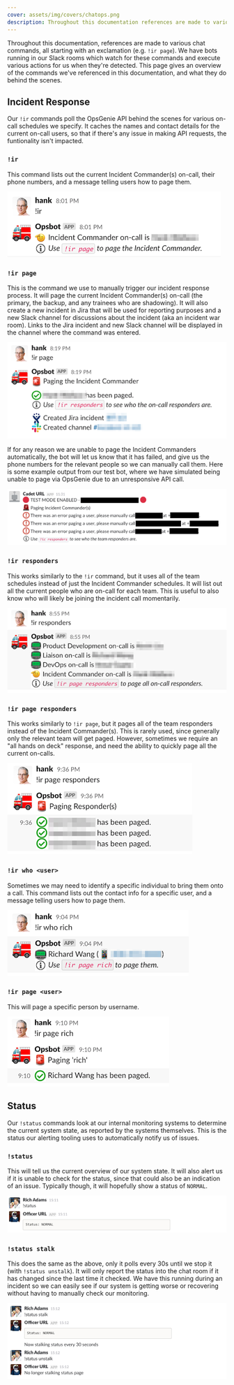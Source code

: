 ```yaml
---
cover: assets/img/covers/chatops.png
description: Throughout this documentation references are made to various chat commands, all starting with an exclamation (e.g. 'ir page'). We have bots running in our Slack rooms which watch for these commands and execute various actions for us when they're detected. This page gives an overview of the commands we've referenced in this documentation, and what they do behind the scenes.
---
```

Throughout this documentation, references are made to various chat commands, all starting with an exclamation (e.g. `!ir page`). We have bots running in our Slack rooms which watch for these commands and execute various actions for us when they're detected. This page gives an overview of the commands we've referenced in this documentation, and what they do behind the scenes.

## Incident Response

Our `!ir` commands poll the OpsGenie API behind the scenes for various on-call schedules we specify. It caches the names and contact details for the current on-call users, so that if there's any issue in making API requests, the funtionality isn't impacted.

### `!ir`
This command lists out the current Incident Commander(s) on-call, their phone numbers, and a message telling users how to page them.

![Incident Commander List](../assets/img/chatops/ir.png)

### `!ir page`
This is the command we use to manually trigger our incident response process. It will page the current Incident Commander(s) on-call (the primary, the backup, and any trainees who are shadowing). It will also create a new incident in Jira that will be used for reporting purposes and a new Slack channel for discussions about the incident (aka an incident war room). Links to the Jira incident and new Slack channel will be displayed in the channel where the command was entered.

![Paging Incident Commanders](../assets/img/chatops/ir_page.png)

If for any reason we are unable to page the Incident Commanders automatically, the bot will let us know that it has failed, and give us the phone numbers for the relevant people so we can manually call them. Here is some example output from our test bot, where we have simulated being unable to page via OpsGenie due to an unresponsive API call.

![Testing for Failure](../assets/img/chatops/test_for_failure.png)

### `!ir responders`
This works similarly to the `!ir` command, but it uses all of the team schedules instead of just the Incident Commander schedules. It will list out all the current people who are on-call for each team. This is useful to also know who will likely be joining the incident call momentarily.

![Listing Responders](../assets/img/chatops/ir_responders.png)

### `!ir page responders`
This works similarly to `!ir page`, but it pages all of the team responders instead of the Incident Commander(s). This is rarely used, since generally only the relevant team will get paged. However, sometimes we require an "all hands on deck" response, and need the ability to quickly page all the current on-calls.

![Paging Responders](../assets/img/chatops/ir_page_responders.png)

### `!ir who <user>`
Sometimes we may need to identify a specific individual to bring them onto a call. This command lists out the contact info for a specific user, and a message telling users how to page them.

![Identifying Users](../assets/img/chatops/ir_who_rich.png)

### `!ir page <user>`
This will page a specific person by username.

![Paging a User](../assets/img/chatops/ir_page_rich.png)

## Status

Our `!status` commands look at our internal monitoring systems to determine the current system state, as reported by the systems themselves. This is the status our alerting tooling uses to automatically notify us of issues.

### `!status`
This will tell us the current overview of our system state. It will also alert us if it is unable to check for the status, since that could also be an indication of an issue. Typically though, it will hopefully show a status of `NORMAL`.

![Displaying Status](../assets/img/chatops/status.png)

### `!status stalk`
This does the same as the above, only it polls every 30s until we stop it (with `!status unstalk`). It will only report the status into the chat room if it has changed since the last time it checked. We have this running during an incident so we can easily see if our system is getting worse or recovering without having to manually check our monitoring.

![Stalking Status](../assets/img/chatops/status_stalk.png)
